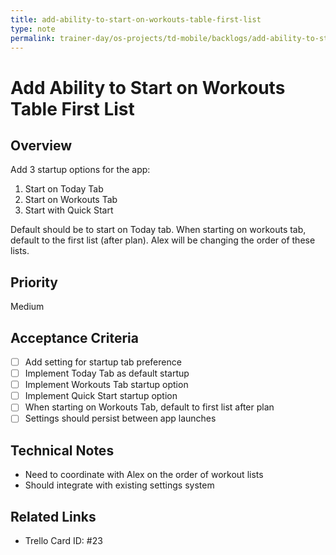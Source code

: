 ```yaml
---
title: add-ability-to-start-on-workouts-table-first-list
type: note
permalink: trainer-day/os-projects/td-mobile/backlogs/add-ability-to-start-on-workouts-table-first-list
---
```


# Add Ability to Start on Workouts Table First List

## Overview
Add 3 startup options for the app:
1. Start on Today Tab
2. Start on Workouts Tab  
3. Start with Quick Start

Default should be to start on Today tab. When starting on workouts tab, default to the first list (after plan). Alex will be changing the order of these lists.

## Priority
Medium

## Acceptance Criteria
- [ ] Add setting for startup tab preference
- [ ] Implement Today Tab as default startup
- [ ] Implement Workouts Tab startup option
- [ ] Implement Quick Start startup option
- [ ] When starting on Workouts Tab, default to first list after plan
- [ ] Settings should persist between app launches

## Technical Notes
- Need to coordinate with Alex on the order of workout lists
- Should integrate with existing settings system

## Related Links
- Trello Card ID: #23